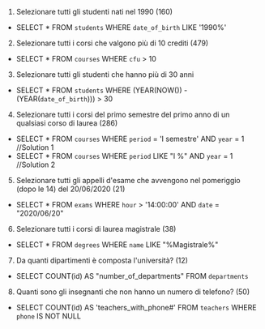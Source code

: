 1. Selezionare tutti gli studenti nati nel 1990 (160)

- SELECT * FROM `students` WHERE `date_of_birth` LIKE '1990%'

2. Selezionare tutti i corsi che valgono più di 10 crediti (479)

- SELECT * FROM `courses` WHERE `cfu` > 10

3. Selezionare tutti gli studenti che hanno più di 30 anni

- SELECT * FROM `students` WHERE (YEAR(NOW()) - (YEAR(`date_of_birth`))) > 30

4. Selezionare tutti i corsi del primo semestre del primo anno di un qualsiasi corso di
laurea (286)

- SELECT * FROM `courses` WHERE `period` = 'I semestre' AND `year` = 1      //Solution 1
- SELECT * FROM `courses` WHERE `period` LIKE "I %" AND `year` = 1          //Solution 2

5. Selezionare tutti gli appelli d'esame che avvengono nel pomeriggio (dopo le 14) del
20/06/2020 (21)

- SELECT * FROM `exams` WHERE `hour` > '14:00:00' AND `date` = "2020/06/20"

6. Selezionare tutti i corsi di laurea magistrale (38)

- SELECT * FROM `degrees` WHERE `name` LIKE "%Magistrale%"

7. Da quanti dipartimenti è composta l'università? (12)

- SELECT COUNT(id) AS "number_of_departments" FROM `departments`

8. Quanti sono gli insegnanti che non hanno un numero di telefono? (50)

- SELECT COUNT(id) AS 'teachers_with_phone#' FROM `teachers` WHERE `phone` IS NOT NULL
